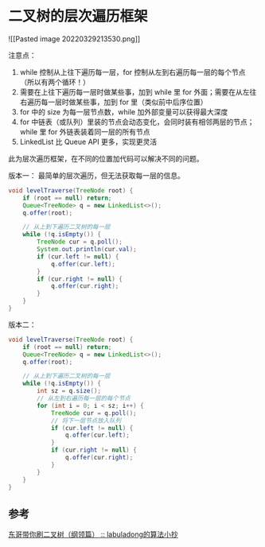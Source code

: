 # 二叉树的层次遍历框架

![[Pasted image 20220329213530.png]]

注意点：

1. while 控制从上往下遍历每一层，for 控制从左到右遍历每一层的每个节点（所以有两个循环！）
2. 需要在上往下遍历每一层时做某些事，加到 while 里 for 外面；需要在从左往右遍历每一层时做某些事，加到 for 里（类似前中后序位置）
3. for 中的 size 为每一层节点数，while 加外部变量可以获得最大深度
4. for 中链表（或队列）里装的节点会动态变化，会同时装有相邻两层的节点；while 里 for 外链表装着同一层的所有节点
5. LinkedList 比 Queue API 更多，实现更灵活

此为层次遍历框架，在不同的位置加代码可以解决不同的问题。

版本一：
最简单的层次遍历，但无法获取每一层的信息。

```java
void levelTraverse(TreeNode root) {
    if (root == null) return;
    Queue<TreeNode> q = new LinkedList<>();
    q.offer(root);

    // 从上到下遍历二叉树的每一层
    while (!q.isEmpty()) {
        TreeNode cur = q.poll();
        System.out.println(cur.val);
        if (cur.left != null) {
            q.offer(cur.left);
        }
        if (cur.right != null) {
            q.offer(cur.right);
        }
    }
}
```

版本二：

```java
void levelTraverse(TreeNode root) {
    if (root == null) return;
    Queue<TreeNode> q = new LinkedList<>();
    q.offer(root);

    // 从上到下遍历二叉树的每一层
    while (!q.isEmpty()) {
        int sz = q.size();
        // 从左到右遍历每一层的每个节点
        for (int i = 0; i < sz; i++) {
            TreeNode cur = q.poll();
            // 将下一层节点放入队列
            if (cur.left != null) {
                q.offer(cur.left);
            }
            if (cur.right != null) {
                q.offer(cur.right);
            }
        }
    }
}
```

## 参考

[东哥带你刷二叉树（纲领篇） :: labuladong的算法小抄](https://labuladong.gitee.io/algo/2/20/33/)
